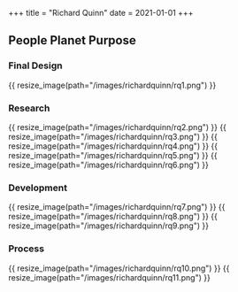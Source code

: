 +++
title = "Richard Quinn"
date = 2021-01-01
+++

## People Planet Purpose

### Final Design
{{ resize_image(path="/images/richardquinn/rq1.png") }}

### Research
{{ resize_image(path="/images/richardquinn/rq2.png") }}
{{ resize_image(path="/images/richardquinn/rq3.png") }}
{{ resize_image(path="/images/richardquinn/rq4.png") }}
{{ resize_image(path="/images/richardquinn/rq5.png") }}
{{ resize_image(path="/images/richardquinn/rq6.png") }}

### Development
{{ resize_image(path="/images/richardquinn/rq7.png") }}
{{ resize_image(path="/images/richardquinn/rq8.png") }}
{{ resize_image(path="/images/richardquinn/rq9.png") }}

### Process
{{ resize_image(path="/images/richardquinn/rq10.png") }}
{{ resize_image(path="/images/richardquinn/rq11.png") }}